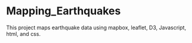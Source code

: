 # Mapping_Earthquakes
This project maps earthquake data using mapbox, leaflet, D3, Javascript, html, and css.

